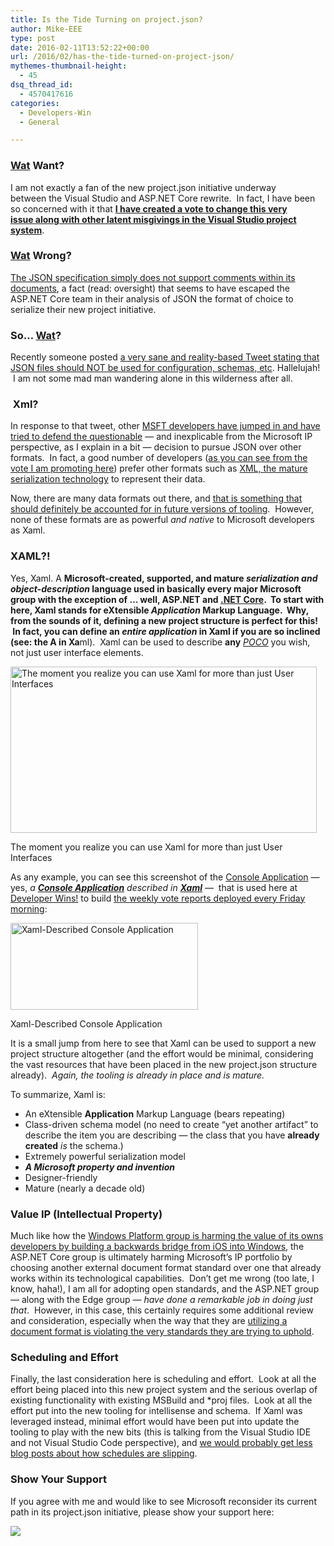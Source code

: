 ```yaml
---
title: Is the Tide Turning on project.json?
author: Mike-EEE
type: post
date: 2016-02-11T13:52:22+00:00
url: /2016/02/has-the-tide-turned-on-project-json/
mythemes-thumbnail-height:
  - 45
dsq_thread_id:
  - 4570417616
categories:
  - Developers-Win
  - General

---
```

### <a href="https://i.ytimg.com/vi/1IkGj5Ghgm4/hqdefault.jpg" target="_blank">Wat</a> Want?

I am not exactly a fan of the new project.json initiative underway between the Visual Studio and ASP.NET Core rewrite.  In fact, I have been so concerned with it that **<a href="http://visualstudio.uservoice.com/forums/121579-visual-studio/suggestions/9347001-improve-reboot-visual-studio-project-system" target="_blank">I have created a vote to change this very issue along with other latent misgivings in the Visual Studio project system</a>**.

### <a href="http://littlefun.org/uploads/521121d3c856117929000000_736.jpg" target="_blank">Wat</a> Wrong?

<a href="http://stackoverflow.com/questions/244777/can-i-use-comments-inside-a-json-file" target="_blank">The JSON specification simply does not support comments within its documents</a>, a fact (read: oversight) that seems to have escaped the ASP.NET Core team in their analysis of JSON the format of choice to serialize their new project initiative.

### So&#8230; <a href="http://i.imgur.com/AxtzziK.gif" target="_blank">Wat</a>?

Recently someone posted <a href="https://twitter.com/joewalnes/status/696765701059670016" target="_blank">a very sane and reality-based Tweet stating that JSON files should NOT be used for configuration, schemas, etc</a>. Hallelujah!  I am not some mad man wandering alone in this wilderness after all.

###  Xml?

In response to that tweet, other <a href="https://twitter.com/mkristensen/status/696767036559503360" target="_blank">MSFT developers have jumped in and have tried to defend the questionable</a> &#8212; and inexplicable from the Microsoft IP perspective, as I explain in a bit &#8212; decision to pursue JSON over other formats.  In fact, a good number of developers (<a href="http://developers.win/visualstudio" target="_blank">as you can see from the vote I am promoting here</a>) prefer other formats such as <a href="https://twitter.com/ploeh/status/697309003936882688" target="_blank">XML, the mature serialization technology</a> to represent their data.

Now, there are many data formats out there, and [that is something that should definitely be accounted for in future versions of tooling][1].  However, none of these formats are as powerful _and native_ to Microsoft developers as Xaml.

### XAML?!

Yes, Xaml. A **Microsoft-**created, supported, and mature _serialization and object-description_ language used in basically every major Microsoft group with the exception of &#8230; well, ASP.NET and <a href="https://github.com/dotnet/corefx/issues/5766" target="_blank">.NET Core</a>.  To start with here, Xaml stands for eXtensible _**Application**_ Markup Language.  Why, from the sounds of it, defining a new project structure is perfect for this!  In fact, you can define an _entire application_ in Xaml if you are so inclined (see: the **A** in X**a**ml).  Xaml can be used to describe **any** _<a href="https://en.wikipedia.org/wiki/Plain_Old_CLR_Object" target="_blank">POCO</a>_ you wish, not just user interface elements.

<div id="attachment_612" style="width: 500px" class="wp-caption aligncenter">
  <img class="size-full wp-image-612" src="/wp-content/uploads/2016/02/h6ho21.jpg" alt="The moment you realize you can use Xaml for more than just User Interfaces" width="490" height="266" srcset="/wp-content/uploads/2016/02/h6ho21.jpg 490w, /wp-content/uploads/2016/02/h6ho21-300x163.jpg 300w" sizes="(max-width: 490px) 100vw, 490px" />
  
  <p class="wp-caption-text">
    The moment you realize you can use Xaml for more than just User Interfaces
  </p>
</div>

As any example, you can see this screenshot of the <a href="https://github.com/DevelopersWin/VoteReporter" target="_blank">Console Application</a> &#8212; yes, _a_ _**<a href="https://github.com/DevelopersWin/VoteReporter" target="_blank">Console Application</a>** described in **<a href="https://github.com/DevelopersWin/VoteReporter/blob/master/DevelopersWin.VoteReporter.Application/Program.xaml" target="_blank">Xaml</a>**_ &#8212;  that is used here at <a href="http://developers.win" target="_blank">Developer Wins!</a> to build [the weekly vote reports deployed every Friday morning][2]:

<div id="attachment_613" style="width: 310px" class="wp-caption aligncenter">
  <a href="/wp-content/uploads/2016/02/2016-02-11_06221.png"><img class="wp-image-613 size-medium" src="/wp-content/uploads/2016/02/2016-02-11_06221-300x139.png" alt="Xaml-Described Console Application" width="300" height="139" srcset="/wp-content/uploads/2016/02/2016-02-11_06221-300x139.png 300w, /wp-content/uploads/2016/02/2016-02-11_06221-768x355.png 768w, /wp-content/uploads/2016/02/2016-02-11_06221-1024x473.png 1024w" sizes="(max-width: 300px) 100vw, 300px" /></a>
  
  <p class="wp-caption-text">
    Xaml-Described Console Application
  </p>
</div>

It is a small jump from here to see that Xaml can be used to support a new project structure altogether (and the effort would be minimal, considering the vast resources that have been placed in the new project.json structure already).  _Again, the tooling is already in place and is mature._

To summarize, Xaml is:

  * An eXtensible **Application** Markup Language (bears repeating)
  * Class-driven schema model (no need to create &#8220;yet another artifact&#8221; to describe the item you are describing &#8212; the class that you have **already created** _is_ the schema.)
  * Extremely powerful serialization model
  * **_A Microsoft property and invention_**
  * Designer-friendly
  * Mature (nearly a decade old)

### Value IP (Intellectual Property)

Much like how the [Windows Platform group is harming the value of its owns developers by building a backwards bridge from iOS into Windows][3], the ASP.NET Core group is ultimately harming Microsoft&#8217;s IP portfolio by choosing another external document format standard over one that already works within its technological capabilities.  Don&#8217;t get me wrong (too late, I know, haha!), I am all for adopting open standards, and the ASP.NET group &#8212; along with the Edge group &#8212; _have done a remarkable job in doing just that_.  However, in this case, this certainly requires some additional review and consideration, especially when the way that they are <a href="http://stackoverflow.com/questions/244777/can-i-use-comments-inside-a-json-file" target="_blank">utilizing a document format is violating the very standards they are trying to uphold</a>.

### Scheduling and Effort

Finally, the last consideration here is scheduling and effort.  Look at all the effort being placed into this new project system and the serious overlap of existing functionality with existing MSBuild and *proj files.  Look at all the effort put into the new tooling for intellisense and schema.  If Xaml was leveraged instead, minimal effort would have been put into update the tooling to play with the new bits (this is talking from the Visual Studio IDE and not Visual Studio Code perspective), and <a href="https://blogs.msdn.microsoft.com/webdev/2016/02/01/an-update-on-asp-net-core-and-net-core/" target="_blank">we would probably get less blog posts about how schedules are slipping</a>.

### Show Your Support

If you agree with me and would like to see Microsoft reconsider its current path in its project.json initiative, please show your support here:

<div class="push-button-container"><div class="push-button">
</div><a class="w-inline-block top-lighting" href="http://visualstudio.uservoice.com/forums/121579-visual-studio/suggestions/9347001-improve-reboot-visual-studio-project-system" target="_blank"><div class="glass-insert" data-ix="blink" style="transition: opacity 500ms ease-in-out; opacity: 0;"></div><img class="push-button-vote-text" src="/images/VoteNow.svg" /></a></div>

 [1]: http://visualstudio.uservoice.com/forums/121579-visual-studio/suggestions/10020525-enable-roslyn-powered-data-asts-and-data-views
 [2]: /category/weekly-vote-reports/
 [3]: /2016/02/the-backwards-windows-platform-bridges-the-business-problem/